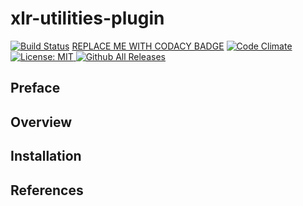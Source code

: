 # xlr-utilities-plugin

[![Build Status](https://travis-ci.org/erasmussen39/xlr-utilities-plugin.svg?branch=master)](https://travis-ci.org/erasmussen39/xlr-utilities-plugin)
[REPLACE ME WITH CODACY BADGE](https://www.codacy.com)
[![Code Climate](https://codeclimate.com/github/erasmussen39/xlr-utilities-plugin/badges/gpa.svg)](https://codeclimate.com/github/erasmussen39/xlr-utilities-plugin)
[![License: MIT][xlr-utilities-plugin-license-image] ][xlr-utilities-plugin-license-url]
[![Github All Releases][xlr-utilities-plugin-downloads-image]]()

[xlr-utilities-plugin-license-image]: https://img.shields.io/badge/License-MIT-yellow.svg
[xlr-utilities-plugin-license-url]: https://opensource.org/licenses/MIT
[xlr-utilities-plugin-downloads-image]: https://img.shields.io/github/downloads/xebialabs-community/xlr-utilities-plugin/total.svg

## Preface

## Overview

## Installation

## References
